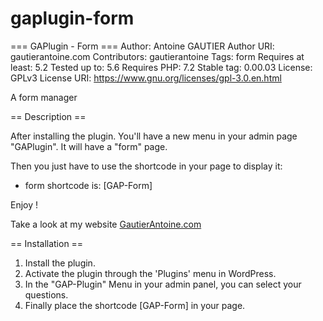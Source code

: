 # gaplugin-form
=== GAPlugin - Form ===
Author: Antoine GAUTIER
Author URI: gautierantoine.com
Contributors: gautierantoine
Tags: form
Requires at least: 5.2
Tested up to: 5.6
Requires PHP: 7.2
Stable tag: 0.00.03
License: GPLv3
License URI: https://www.gnu.org/licenses/gpl-3.0.en.html

A form manager

== Description ==

After installing the plugin. You'll have a new menu in your admin page "GAPlugin".
It will have a "form" page.


Then you just have to use the shortcode in your page to display it:
- form shortcode is: [GAP-Form]



Enjoy !

Take a look at my website [GautierAntoine.com](https://gautierantoine.com)

== Installation ==
1. Install the plugin.
2. Activate the plugin through the 'Plugins' menu in WordPress.
3. In the "GAP-Plugin" Menu in your admin panel, you can select your questions.
4. Finally place the shortcode [GAP-Form] in your page.
